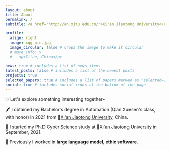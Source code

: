```yaml
---
layout: about
title: About
permalink: /
subtitle: <a href='http://en.xjtu.edu.cn/'>Xi'an Jiaotong University</a>. Ph.D Cyber Science

profile:
  align: right
  image: xqg_pic.jpg
  image_circular: false # crops the image to make it circular
  # more_info: >
  #   <p>Xi'an, China</p>

news: true # includes a list of news items
latest_posts: false # includes a list of the newest posts
projects: true
selected_papers: true # includes a list of papers marked as "selected={true}"
social: true # includes social icons at the bottom of the page
---
```


✨ Let's explore something interesting together~

🖋️ I obtained my Bachelor's degree in Automation (Qian Xuesen's class, with honor) in 2021 from 🏫️[Xi'an Jiaotong University](http://en.xjtu.edu.cn/), China.


🌱 I started my Ph.D Cyber Science study at 🏫️[Xi'an Jiaotong University](http://en.xjtu.edu.cn/) in September, 2021.

🔭 Previously I worked in **large language model**, **ethic software**.

